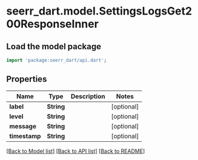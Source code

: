 # seerr_dart.model.SettingsLogsGet200ResponseInner

## Load the model package
```dart
import 'package:seerr_dart/api.dart';
```

## Properties
Name | Type | Description | Notes
------------ | ------------- | ------------- | -------------
**label** | **String** |  | [optional] 
**level** | **String** |  | [optional] 
**message** | **String** |  | [optional] 
**timestamp** | **String** |  | [optional] 

[[Back to Model list]](../README.md#documentation-for-models) [[Back to API list]](../README.md#documentation-for-api-endpoints) [[Back to README]](../README.md)


